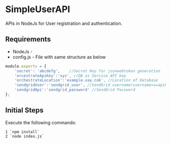 # SimpleUserAPI
APIs in NodeJs for User registration and authentication.

## Requirements

  + NodeJs -
  + config.js - File with same structure as below

  ```javascript
  module.exports = {
      'secret': 'abcdefg',    //Secret Key for jsonwebtoken generation
      'orcestrateApiKey':'xyz', //DB as Service API key
      'orchestrateLocation':'example.xay.cok', //Location of Database
      'sendgridUser':'sendgrid_user', //SendGrid username(username===apikey)
      'sendgridApi':'sendgrid_password' //SendGrid Password
  };
  ```

## Initial Steps

  Execute the following commands:

    1 `npm install`
    2 `node index.js`
  
